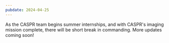 ```yaml
---
pubdate: 2024-04-25
---
```


As the CASPR team begins summer internships, and with CASPR's imaging mission complete, there will be short break in commanding.  More updates coming soon!
